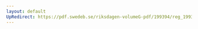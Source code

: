 ```yaml
---
layout: default
UpRedirect: https://pdf.swedeb.se/riksdagen-volumeG-pdf/199394/reg_199394/reg_199394_0182.pdf
---
```

